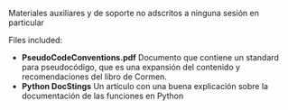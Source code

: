 Materiales auxiliares y de soporte no adscritos a ninguna sesión en particular

Files included:

* **PseudoCodeConventions.pdf** Documento que contiene un standard para pseudocódigo, que es una expansión del contenido y recomendaciones del libro de Cormen.
* **Python DocStings** Un artículo con una buena explicación sobre la documentación de las funciones en Python

